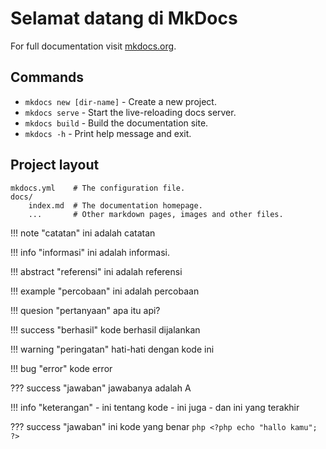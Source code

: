 # Selamat datang di MkDocs

For full documentation visit [mkdocs.org](https://www.mkdocs.org).

## Commands

* `mkdocs new [dir-name]` - Create a new project.
* `mkdocs serve` - Start the live-reloading docs server.
* `mkdocs build` - Build the documentation site.
* `mkdocs -h` - Print help message and exit.

## Project layout

    mkdocs.yml    # The configuration file.
    docs/
        index.md  # The documentation homepage.
        ...       # Other markdown pages, images and other files.


!!! note "catatan"
    ini adalah catatan

!!! info "informasi"
    ini adalah informasi.

!!! abstract "referensi"
    ini adalah referensi

!!! example "percobaan"
    ini adalah percobaan

!!! quesion "pertanyaan"
    apa itu api?

!!! success "berhasil"
    kode berhasil dijalankan

!!! warning "peringatan"
    hati-hati dengan kode ini

!!! bug "error"
    kode error

??? success "jawaban"
    jawabanya adalah A

!!! info "keterangan"
    - ini tentang kode
    - ini juga
    - dan ini yang terakhir

??? success "jawaban"
    ini kode yang benar
    ```php
    <?php
    echo "hallo kamu";
    ?>
    ```

